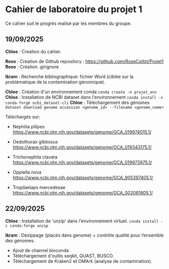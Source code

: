 # Cahier de laboratoire du projet 1

Ce cahier suit le progrès realisé par les membres du groupe.


## 19/09/2025

**Chloe** : Creation du cahier.

**Rose** : Creation de Github repository : https://github.com/RoseCollot/Projet1
**Rose** : Création .girignore

**Ikram** : Recherche bibliographique: fichier Word (ciblée sur la problématique de la contamination génomique).

**Chloe** : Création d'un environnement conda 
`conda create -n projet_env`
**Chloe** : Installation de NCBI dataset dans l'environnement
`conda install -c conda-forge ncbi_dataset-cli`
**Chloe** : Téléchargement des génomes
`dataset download genome accession <genome_id> --filename <genome_name>`

Téléchargés sur:
* Nephilia pilipes https://www.ncbi.nlm.nih.gov/datasets/genome/GCA_019974015.1/

* Oedothorax gibbosus  https://www.ncbi.nlm.nih.gov/datasets/genome/GCA_019343175.1/ 

* Trichonephila clavata  https://www.ncbi.nlm.nih.gov/datasets/genome/GCA_019973975.1/ 

* Oppiella nova  https://www.ncbi.nlm.nih.gov/datasets/genome/GCA_905397405.1/ 

* Tropilaelaps mercedesae https://www.ncbi.nlm.nih.gov/datasets/genome/GCA_002081605.1/

## 22/09/2025

**Chloe** : Installation de 'unzip' dans l'environnement virtuel.
`conda install -c conda-forge unzip`

**Ikram** : Dézippage (placés dans genome) + contrôle qualité pour l’ensemble des génomes.
- Ajout de channel bioconda 
- Téléchargement d'outils seqkit, QUAST, BUSCO.
- Téléchargement de Kraken2 et OMArk (analyse de contamination). 